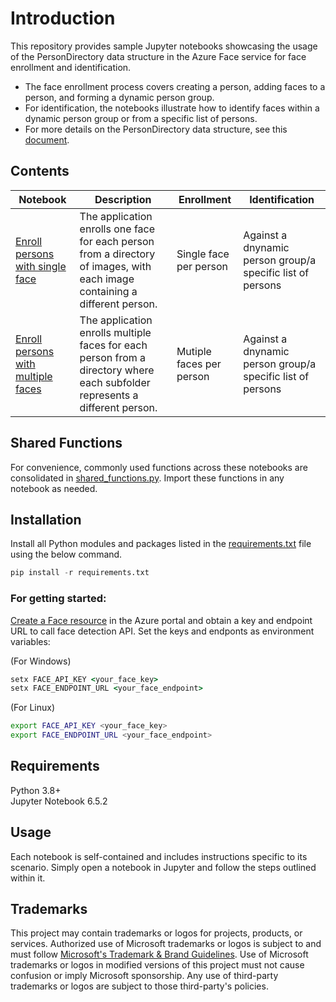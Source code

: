 
# Introduction

This repository provides sample Jupyter notebooks showcasing the usage of the PersonDirectory data structure in the Azure Face service for face enrollment and identification. 
- The face enrollment process covers creating a person, adding faces to a person, and forming a dynamic person group. 
- For identification, the notebooks illustrate how to identify faces within a dynamic person group or from a specific list of persons. 
- For more details on the PersonDirectory data structure, see this [document](https://learn.microsoft.com/en-us/azure/ai-services/computer-vision/how-to/use-persondirectory).

## Contents
| Notebook | Description | Enrollment | Identification |  
|----------|-------------|------------|----------------|
| [Enroll persons with single face](enroll_single_face_per_person.ipynb) | The application enrolls one face for each person from a directory of images, with each image containing a different person. | Single face per person | Against a dnynamic person group/a specific list of persons |
| [Enroll persons with multiple faces](enroll_multiple_faces_per_person.ipynb) | The application enrolls multiple faces for each person from a directory where each subfolder represents a different person. | Mutiple faces per person | Against a dnynamic person group/a specific list of persons |

## Shared Functions

For convenience, commonly used functions across these notebooks are consolidated in [shared_functions.py](shared_functions.py). Import these functions in any notebook as needed.

## Installation
Install all Python modules and packages listed in the [requirements.txt](requirements.txt) file using the below command.

```python
pip install -r requirements.txt
```

### For getting started:
[Create a Face resource](https://portal.azure.com/#create/Microsoft.CognitiveServicesFace) in the Azure portal and obtain a key and endpoint URL to call face detection API. Set the keys and endponts as environment variables:

(For Windows)

```cmd
setx FACE_API_KEY <your_face_key>
setx FACE_ENDPOINT_URL <your_face_endpoint>
```

(For Linux)

```bash
export FACE_API_KEY <your_face_key>
export FACE_ENDPOINT_URL <your_face_endpoint>
```


## Requirements
Python 3.8+ <br>
Jupyter Notebook 6.5.2


## Usage

Each notebook is self-contained and includes instructions specific to its scenario. Simply open a notebook in Jupyter and follow the steps outlined within it.

## Trademarks

This project may contain trademarks or logos for projects, products, or services. Authorized use of Microsoft 
trademarks or logos is subject to and must follow 
[Microsoft's Trademark & Brand Guidelines](https://www.microsoft.com/en-us/legal/intellectualproperty/trademarks/usage/general).
Use of Microsoft trademarks or logos in modified versions of this project must not cause confusion or imply Microsoft sponsorship.
Any use of third-party trademarks or logos are subject to those third-party's policies.